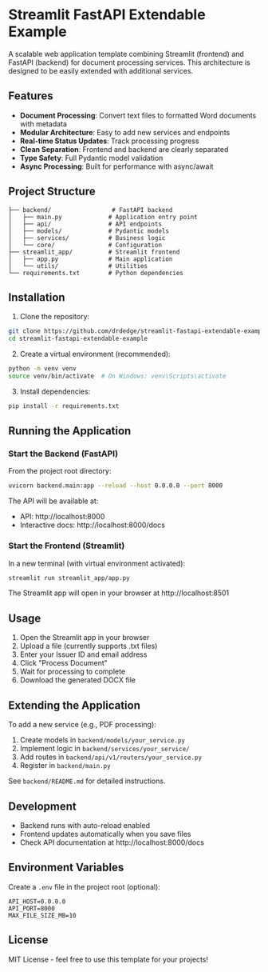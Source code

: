 # Streamlit FastAPI Extendable Example

A scalable web application template combining Streamlit (frontend) and FastAPI (backend) for document processing services. This architecture is designed to be easily extended with additional services.

## Features

- **Document Processing**: Convert text files to formatted Word documents with metadata
- **Modular Architecture**: Easy to add new services and endpoints
- **Real-time Status Updates**: Track processing progress
- **Clean Separation**: Frontend and backend are clearly separated
- **Type Safety**: Full Pydantic model validation
- **Async Processing**: Built for performance with async/await

## Project Structure

```
├── backend/                 # FastAPI backend
│   ├── main.py             # Application entry point
│   ├── api/                # API endpoints
│   ├── models/             # Pydantic models
│   ├── services/           # Business logic
│   └── core/               # Configuration
├── streamlit_app/          # Streamlit frontend
│   ├── app.py              # Main application
│   └── utils/              # Utilities
└── requirements.txt        # Python dependencies
```

## Installation

1. Clone the repository:
```bash
git clone https://github.com/drdedge/streamlit-fastapi-extendable-example.git
cd streamlit-fastapi-extendable-example
```

2. Create a virtual environment (recommended):
```bash
python -m venv venv
source venv/bin/activate  # On Windows: venv\Scripts\activate
```

3. Install dependencies:
```bash
pip install -r requirements.txt
```

## Running the Application

### Start the Backend (FastAPI)

From the project root directory:

```bash
uvicorn backend.main:app --reload --host 0.0.0.0 --port 8000
```

The API will be available at:
- API: http://localhost:8000
- Interactive docs: http://localhost:8000/docs

### Start the Frontend (Streamlit)

In a new terminal (with virtual environment activated):

```bash
streamlit run streamlit_app/app.py
```

The Streamlit app will open in your browser at http://localhost:8501

## Usage

1. Open the Streamlit app in your browser
2. Upload a file (currently supports .txt files)
3. Enter your Issuer ID and email address
4. Click "Process Document"
5. Wait for processing to complete
6. Download the generated DOCX file

## Extending the Application

To add a new service (e.g., PDF processing):

1. Create models in `backend/models/your_service.py`
2. Implement logic in `backend/services/your_service/`
3. Add routes in `backend/api/v1/routers/your_service.py`
4. Register in `backend/main.py`

See `backend/README.md` for detailed instructions.

## Development

- Backend runs with auto-reload enabled
- Frontend updates automatically when you save files
- Check API documentation at http://localhost:8000/docs

## Environment Variables

Create a `.env` file in the project root (optional):

```env
API_HOST=0.0.0.0
API_PORT=8000
MAX_FILE_SIZE_MB=10
```

## License

MIT License - feel free to use this template for your projects!